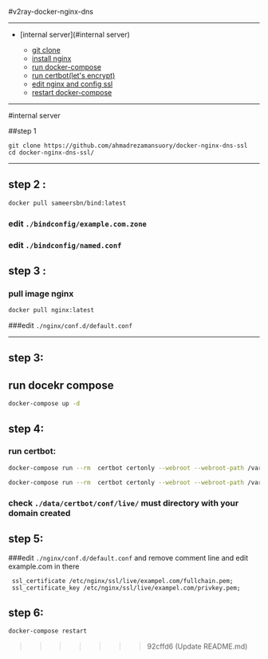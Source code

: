 
#v2ray-docker-nginx-dns

-----------

- [internal server](#internal server)

  - [git clone](#step-1)
  - [install nginx](#step-2)
  - [run docker-compose](#step-3)
  - [run certbot(let's encrypt)](#step-4)
  - [edit nginx and config ssl](#step-5)
  - [restart docker-compose ](#step-5)
-----

#internal server

##step 1

```console
git clone https://github.com/ahmadrezamansuory/docker-nginx-dns-ssl
cd docker-nginx-dns-ssl/
```

-----

## step 2 :

```bash
docker pull sameersbn/bind:latest
```

### edit `./bindconfig/example.com.zone`

### edit  `./bindconfig/named.conf`

## step 3 :

### pull image nginx

```bash
docker pull nginx:latest
```

###edit `./nginx/conf.d/default.conf`

-----

## step 3:

## run docekr compose

```bash
docker-compose up -d
```

## step 4:

### run certbot:

```bash
docker-compose run --rm  certbot certonly --webroot --webroot-path /var/www/certbot/ --dry-run -d example.com
```

```bash
docker-compose run --rm  certbot certonly --webroot --webroot-path /var/www/certbot/ -d --dry-run -d example.com
```
### check `./data/certbot/conf/live/` must directory with your domain created
## step 5:

###edit `./nginx/conf.d/default.conf` and remove comment line and edit example.com in there

```commandline
 ssl_certificate /etc/nginx/ssl/live/exampel.com/fullchain.pem;
 ssl_certificate_key /etc/nginx/ssl/live/exampel.com/privkey.pem;
```
## step 6:
```bash
docker-compose restart 
```
>>>>>>> 92cffd6 (Update README.md)
